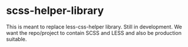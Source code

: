 # scss-helper-library

This is meant to replace less-css-helper library. Still in development. We want the repo/project to contain SCSS and LESS and also be production suitable.

